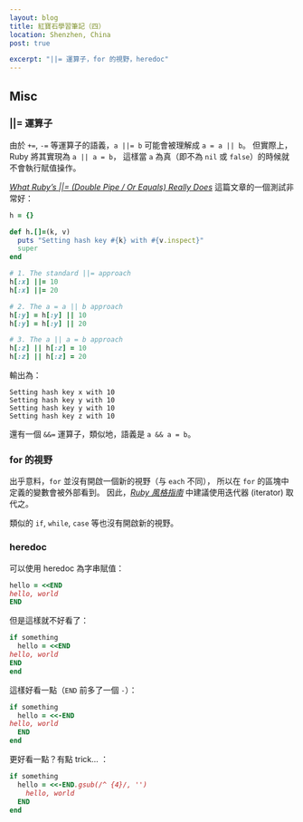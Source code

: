 ```yaml
---
layout: blog
title: 紅寶石學習筆記（四）
location: Shenzhen, China
post: true

excerpt: "||= 運算子，for 的視野，heredoc"
---
```


Misc
----

### ||= 運算子 ###
由於 `+=`, `-=` 等運算子的語義，`a ||= b` 可能會被理解成 `a = a || b`。
但實際上，Ruby 將其實現為 `a || a = b`，
這樣當 `a` 為真（即不為 `nil` 或 `false`）的時候就不會執行賦值操作。

[_What Ruby’s ||= (Double Pipe / Or Equals) Really Does_](http://www.rubyinside.com/what-rubys-double-pipe-or-equals-really-does-5488.html)
這篇文章的一個測試非常好：

~~~ ruby
h = {}

def h.[]=(k, v)
  puts "Setting hash key #{k} with #{v.inspect}"
  super
end

# 1. The standard ||= approach
h[:x] ||= 10
h[:x] ||= 20

# 2. The a = a || b approach
h[:y] = h[:y] || 10
h[:y] = h[:y] || 20

# 3. The a || a = b approach
h[:z] || h[:z] = 10
h[:z] || h[:z] = 20
~~~

輸出為：

    Setting hash key x with 10
    Setting hash key y with 10
    Setting hash key y with 10
    Setting hash key z with 10

還有一個 `&&=` 運算子，類似地，語義是 `a && a = b`。

### for 的視野 ###
出乎意料，`for` 並沒有開啟一個新的視野（与 `each` 不同），
所以在 `for` 的區塊中定義的變數會被外部看到。
因此，[_Ruby 風格指南_](https://github.com/styleguide/ruby) 中建議使用迭代器 (iterator) 取代之。

類似的 `if`, `while`, `case` 等也沒有開啟新的視野。

### heredoc ###
可以使用 heredoc 為字串賦值：

~~~ ruby
hello = <<END
hello, world
END
~~~

但是這樣就不好看了：

~~~ ruby
if something
  hello = <<END
hello, world
END
end
~~~

這樣好看一點（`END` 前多了一個 `-`）：

~~~ ruby
if something
  hello = <<-END
hello, world
  END
end
~~~

更好看一點？有點 trick... ：

~~~ ruby
if something
  hello = <<-END.gsub(/^ {4}/, '')
    hello, world
  END
end
~~~
